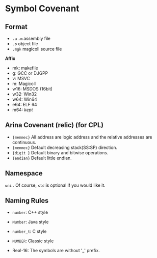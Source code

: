 # Symbol Covenant



## Format

- `.a` `.m` assembly file
- `.o` object file
- `.mgk` magicoll source file

**Affix** 

- mk: makefile
- g: GCC or DJGPP
- v: MSVC
- m: Magicoll
- w16: MSDOS (16bit)
- w32: Win32
- w64: Win64
- e64: ELF 64
- m64: *kept* 



## Arina Covenant (relic) (for CPL)

- `{memmec}` All address are logic address and the relative addresses are continuous.
- `{memmec}` Default decreasing stack(SS:SP) direction.
- `{digit }` Default binary and bitwise operations.
- `{endian}` Default little endian.



## Namespace



`uni` . Of course, `std` is optional if you would like it.



## Naming Rules

- `number`: C++ style
- `Number`: Java style
- `number_t`: C style
- `NUMBER`: Classic style



- Real-16: The symbols are without '_' prefix.
